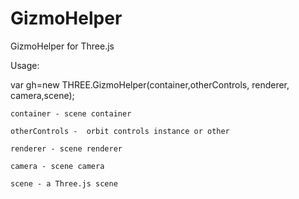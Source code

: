 GizmoHelper
===========

GizmoHelper for Three.js


Usage:

  var gh=new THREE.GizmoHelper(container,otherControls, renderer, camera,scene);

    container - scene container

    otherControls -  orbit controls instance or other

    renderer - scene renderer

    camera - scene camera

    scene - a Three.js scene

